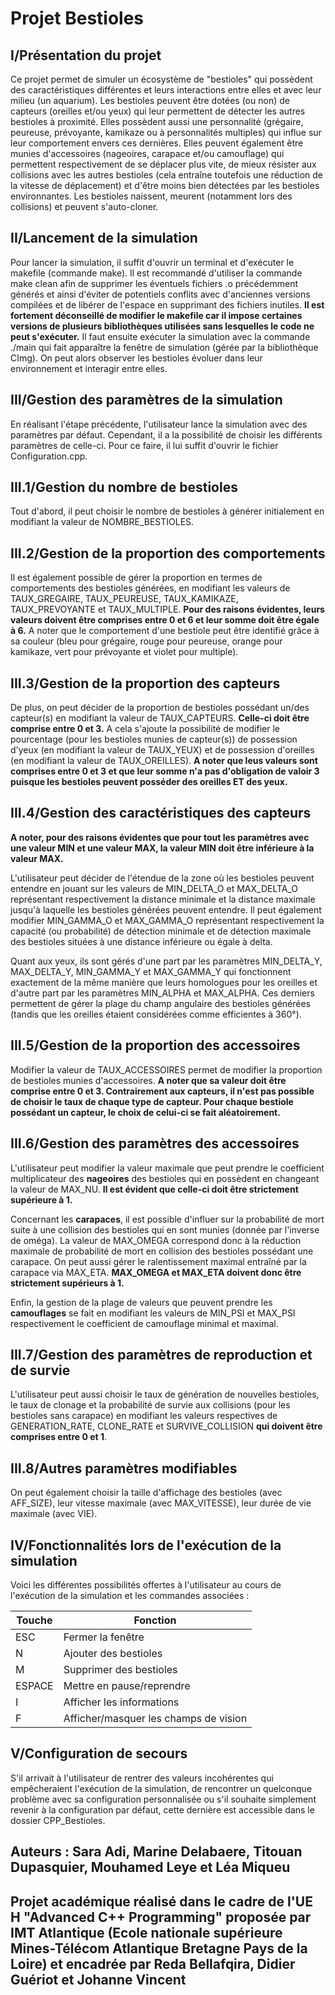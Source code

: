 # Projet Bestioles

## I/Présentation du projet
Ce projet permet de simuler un écosystème de "bestioles" qui possèdent des caractéristiques différentes et leurs interactions entre elles et avec leur milieu (un aquarium).
Les bestioles peuvent être dotées (ou non) de capteurs (oreilles et/ou yeux) qui leur permettent de détecter les autres bestioles à proximité. Elles possèdent aussi une personnalité (grégaire, peureuse, prévoyante, kamikaze ou à personnalités multiples) qui influe sur leur comportement envers ces dernières. Elles peuvent également être munies d'accessoires (nageoires, carapace et/ou camouflage) qui permettent respectivement de se déplacer plus vite, de mieux résister aux collisions avec les autres bestioles (cela entraîne toutefois une réduction de la vitesse de déplacement) et d'être moins bien détectées par les bestioles environnantes.
Les bestioles naissent, meurent (notamment lors des collisions) et peuvent s'auto-cloner.

## II/Lancement de la simulation
Pour lancer la simulation, il suffit d'ouvrir un terminal et d'exécuter le makefile (commande make). Il est recommandé d'utiliser la commande make clean afin  de supprimer les éventuels fichiers .o précédemment générés et ainsi d'éviter de potentiels conflits avec d'anciennes versions compilées et de libérer de l'espace en supprimant des fichiers inutiles. 
<b>Il est fortement déconseillé de modifier le makefile car il impose certaines versions de plusieurs bibliothèques utilisées sans lesquelles le code ne peut s'exécuter.</b> 
Il faut ensuite exécuter la simulation avec la commande ./main qui fait apparaître la fenêtre de simulation (gérée par la bibliothèque CImg). On peut alors observer les bestioles évoluer dans leur environnement et interagir entre elles.

## III/Gestion des paramètres de la simulation
En réalisant l'étape précédente, l'utilisateur lance la simulation avec des paramètres par défaut. Cependant, il a la possibilité de choisir les différents paramètres de celle-ci. Pour ce faire, il lui suffit d'ouvrir le fichier Configuration.cpp. 

## III.1/Gestion du nombre de bestioles 
Tout d'abord, il peut choisir le nombre de bestioles à générer initialement en modifiant la valeur de NOMBRE_BESTIOLES.

## III.2/Gestion de la proportion des comportements
Il est également possible de gérer la proportion en termes de comportements des bestioles générées, en modifiant les valeurs de TAUX_GREGAIRE, TAUX_PEUREUSE, TAUX_KAMIKAZE, TAUX_PREVOYANTE et TAUX_MULTIPLE. <b>Pour des raisons évidentes, leurs valeurs doivent être comprises entre 0 et 6 et leur somme doit être égale à 6.</b> A noter que le comportement d'une bestiole peut être identifié grâce à sa couleur (bleu pour grégaire, rouge pour peureuse, orange pour kamikaze, vert pour prévoyante et violet pour multiple).

## III.3/Gestion de la proportion des capteurs 
De plus, on peut décider de la proportion de bestioles possédant un/des capteur(s) en modifiant la valeur de TAUX_CAPTEURS. <b>Celle-ci doit être comprise entre 0 et 3.</b> A cela s'ajoute la possibilité de modifier le pourcentage (pour les bestioles munies de capteur(s)) de possession d'yeux (en modifiant la valeur de TAUX_YEUX) et de possession d'oreilles (en modifiant la valeur de TAUX_OREILLES). <b>A noter que leus valeurs sont comprises entre 0 et 3 et que leur somme n'a pas d'obligation de valoir 3 puisque les bestioles peuvent posséder des oreilles ET des yeux.</b>

## III.4/Gestion des caractéristiques des capteurs
<b>A noter, pour des raisons évidentes que pour tout les paramètres avec une valeur MIN et une valeur MAX, la valeur MIN doit être inférieure à la valeur MAX.</b> 


L'utilisateur peut décider de l'étendue de la zone où les bestioles peuvent entendre en jouant sur les valeurs de MIN_DELTA_O et MAX_DELTA_O représentant respectivement la distance minimale et la distance maximale jusqu'à laquelle les bestioles générées peuvent entendre. Il peut également modifier MIN_GAMMA_O et MAX_GAMMA_O représentant respectivement la capacité (ou probabilité) de détection minimale et de détection maximale des bestioles situées à une distance inférieure ou égale à delta.

Quant aux yeux, ils sont gérés d'une part par les paramètres MIN_DELTA_Y, MAX_DELTA_Y, MIN_GAMMA_Y et MAX_GAMMA_Y qui fonctionnent exactement de la même manière que leurs homologues pour les oreilles et d'autre part par les paramètres MIN_ALPHA et MAX_ALPHA. Ces derniers permettent de gérer la plage du champ angulaire des bestioles générées (tandis que les oreilles étaient considérées comme efficientes à 360°).

## III.5/Gestion de la proportion des accessoires
Modifier la valeur de TAUX_ACCESSOIRES permet de modifier la proportion de bestioles munies d'accessoires. <b>A noter que sa valeur doit être comprise entre 0 et 3. Contrairement aux capteurs, il n'est pas possible de choisir le taux de chaque type de capteur. Pour chaque bestiole possédant un capteur, le choix de celui-ci se fait aléatoirement.</b>


## III.6/Gestion des paramètres des accessoires
L'utilisateur peut modifier la valeur maximale que peut prendre le coefficient multiplicateur des <b>nageoires</b> des bestioles qui en possèdent en changeant la valeur de MAX_NU. <b>Il est évident que celle-ci doit être strictement supérieure à 1.</b>

Concernant les <b>carapaces</b>, il est possible d'influer sur la probabilité de mort suite à une collision des bestioles qui en sont munies (donnée par l'inverse de oméga). La valeur de MAX_OMEGA correspond donc à la réduction maximale de probabilité de mort en collision des bestioles possédant une carapace. On peut aussi gérer le ralentissement maximal entraîné par la carapace via MAX_ETA. <b>MAX_OMEGA et MAX_ETA doivent donc être strictement supérieurs à 1.</b>

Enfin, la gestion de la plage de valeurs que peuvent prendre les <b>camouflages</b> se fait en modifiant les valeurs de MIN_PSI et MAX_PSI respectivement le coefficient de camouflage minimal et maximal.

## III.7/Gestion des paramètres de reproduction et de survie
L'utilisateur peut aussi choisir le taux de génération de nouvelles bestioles, le taux de clonage et la probabilité de survie aux collisions (pour les bestioles sans carapace) en modifiant les valeurs respectives de GENERATION_RATE, CLONE_RATE et SURVIVE_COLLISION <b> qui doivent être comprises entre 0 et 1</b>.

## III.8/Autres paramètres modifiables
On peut également choisir la taille d'affichage des bestioles (avec AFF_SIZE), leur vitesse maximale (avec MAX_VITESSE), leur durée de vie maximale (avec VIE).

## IV/Fonctionnalités lors de l'exécution de la simulation
Voici les différentes possibilités offertes à l'utilisateur au cours de l'exécution de la simulation et les commandes associées :


| Touche | Fonction |
|--------|----------|
| ESC    | Fermer la fenêtre |
| N      | Ajouter des bestioles |
| M      | Supprimer des bestioles |
| ESPACE | Mettre en pause/reprendre |
| I      | Afficher les informations |
| F      | Afficher/masquer les champs de vision |

 ## V/Configuration de secours
 S'il arrivait à l'utilisateur de rentrer des valeurs incohérentes qui empêcheraient l'exécution de la simulation, de rencontrer un quelconque problème avec sa configuration personnalisée ou s'il souhaite simplement revenir à la configuration par défaut, cette dernière est accessible dans le dossier CPP_Bestioles.


## Auteurs : Sara Adi, Marine Delabaere, Titouan Dupasquier, Mouhamed Leye et Léa Miqueu
## Projet académique réalisé dans le cadre de l'UE H "Advanced C++ Programming" proposée par IMT Atlantique (Ecole nationale supérieure Mines-Télécom Atlantique Bretagne Pays de la Loire) et encadrée par Reda Bellafqira, Didier Guériot et Johanne Vincent
